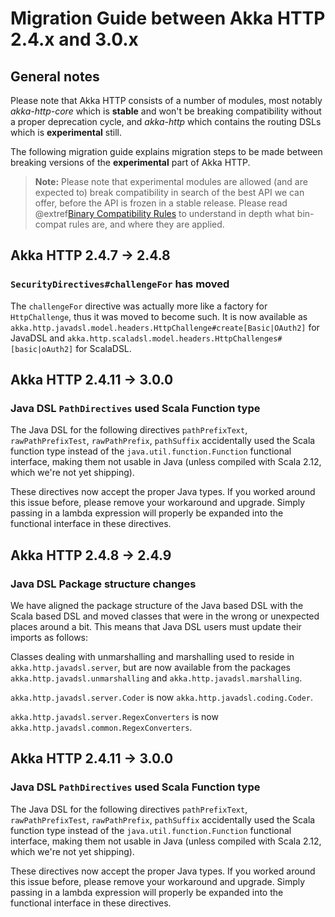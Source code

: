 # Migration Guide between Akka HTTP 2.4.x and 3.0.x

## General notes

Please note that Akka HTTP consists of a number of modules, most notably *akka-http-core*
which is **stable** and won't be breaking compatibility without a proper deprecation cycle,
and *akka-http* which contains the routing DSLs which is **experimental** still.

The following migration guide explains migration steps to be made between breaking
versions of the **experimental** part of Akka HTTP. 

> **Note:**
Please note that experimental modules are allowed (and are expected to) break compatibility
in search of the best API we can offer, before the API is frozen in a stable release.
Please read @extref[Binary Compatibility Rules](akka-docs:common/binary-compatibility-rules.html) to understand in depth what bin-compat rules are, and where they are applied.

## Akka HTTP 2.4.7 -> 2.4.8

### `SecurityDirectives#challengeFor` has moved

The `challengeFor` directive was actually more like a factory for `HttpChallenge`,
thus it was moved to become such. It is now available as `akka.http.javadsl.model.headers.HttpChallenge#create[Basic|OAuth2]`
for JavaDSL and `akka.http.scaladsl.model.headers.HttpChallenges#[basic|oAuth2]` for ScalaDSL.

## Akka HTTP 2.4.11 -> 3.0.0

### Java DSL `PathDirectives` used Scala Function type

The Java DSL for the following directives `pathPrefixText`, `rawPathPrefixTest`, `rawPathPrefix`, `pathSuffix`
accidentally used the Scala function type instead of the `java.util.function.Function` functional interface,
making them not usable in Java (unless compiled with Scala 2.12, which we're not yet shipping).

These directives now accept the proper Java types. If you worked around this issue before, please remove your workaround and upgrade.
Simply passing in a lambda expression will properly be expanded into the functional interface in these directives.

## Akka HTTP 2.4.8 -> 2.4.9

### Java DSL Package structure changes

We have aligned the package structure of the Java based DSL with the Scala based DSL
and moved classes that were in the wrong or unexpected places around a bit. This means
that Java DSL users must update their imports as follows:

Classes dealing with unmarshalling and marshalling used to reside in `akka.http.javadsl.server`,
but are now available from the packages `akka.http.javadsl.unmarshalling` and `akka.http.javadsl.marshalling`.

`akka.http.javadsl.server.Coder` is now `akka.http.javadsl.coding.Coder`.

`akka.http.javadsl.server.RegexConverters` is now `akka.http.javadsl.common.RegexConverters`.

## Akka HTTP 2.4.11 -> 3.0.0

### Java DSL `PathDirectives` used Scala Function type

The Java DSL for the following directives `pathPrefixText`, `rawPathPrefixTest`, `rawPathPrefix`, `pathSuffix`
accidentally used the Scala function type instead of the `java.util.function.Function` functional interface,
making them not usable in Java (unless compiled with Scala 2.12, which we're not yet shipping).

These directives now accept the proper Java types. If you worked around this issue before, please remove your workaround and upgrade.
Simply passing in a lambda expression will properly be expanded into the functional interface in these directives.
